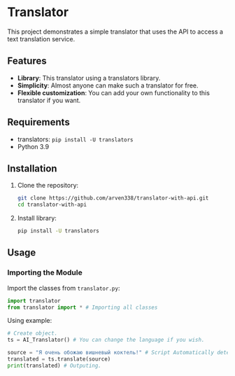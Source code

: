 # Translator
This project demonstrates a simple translator that uses the API to access a text translation service.

## Features
- **Library**: This translator using a translators library.
- **Simplicity**: Almost anyone can make such a translator for free.
- **Flexible customization**: You can add your own functionality to this translator if you want.

## Requirements
- translators: <code>pip install -U translators</code>
- Python 3.9

## Installation
1. Clone the repository:
   ```bash
   git clone https://github.com/arven338/translator-with-api.git
   cd translator-with-api
2. Install library:
   ```bash
   pip install -U translators
   ```

## Usage

### Importing the Module
Import the classes from `translator.py`:
```Python
import translator
from translator import * # Importing all classes
```
Using example:
```Python
# Create object.
ts = AI_Translator() # You can change the language if you wish.

source = "Я очень обожаю вишневый коктель!" # Script Automatically detects the language (default).
translated = ts.translate(source)
print(translated) # Outputing.
